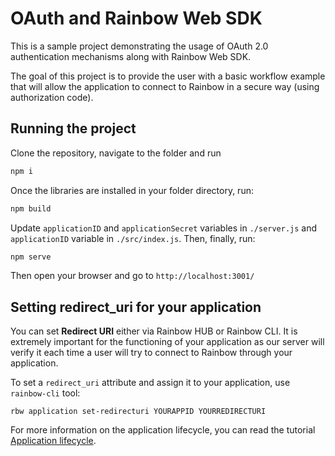 # OAuth and Rainbow Web SDK

This is a sample project demonstrating the usage of OAuth 2.0 authentication mechanisms along with Rainbow Web SDK.

The goal of this project is to provide the user with a basic workflow example that will allow the application to connect to Rainbow in a secure way (using authorization code).

## Running the project

Clone the repository, navigate to the folder and run

```bash
npm i
```
Once the libraries are installed in your folder directory, run:
```bash
npm build
```
Update `applicationID` and `applicationSecret` variables in `./server.js` and `applicationID` variable in `./src/index.js`. Then, finally, run:

```bash
npm serve
```

Then open your browser and go to `http://localhost:3001/`

## Setting redirect_uri for your application

You can set **Redirect URI** either via Rainbow HUB or Rainbow CLI. It is extremely important for the functioning of your application as our server will verify it each time a user will try to connect to Rainbow through your application.

To set a `redirect_uri` attribute and assign it to your application, use `rainbow-cli` tool:

```shell
rbw application set-redirecturi YOURAPPID YOURREDIRECTURI
```

For more information on the application lifecycle, you can read the tutorial [Application lifecycle](/#/documentation/doc/hub/application-lifecycle).
